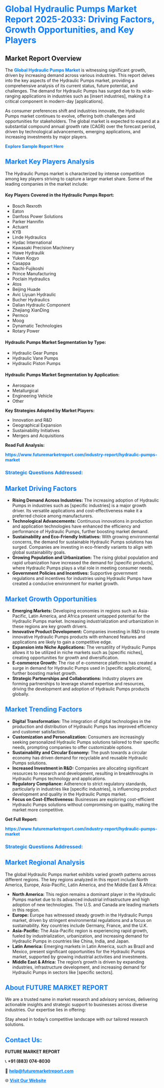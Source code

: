 <h1 style="color: #007BFF;">Global Hydraulic Pumps Market Report 2025-2033: Driving Factors, Growth Opportunities, and Key Players</h1>

<section id="overview">
<h2>Market Report Overview</h2>
<p>The <a href="https://www.futuremarketreport.com/industry-report/hydraulic-pumps-market" style="color: #007BFF; text-decoration: none;"><strong>Global Hydraulic Pumps Market</strong></a> is witnessing significant growth, driven by increasing demand across various industries. This report delves into the key aspects of the Hydraulic Pumps market, providing a comprehensive analysis of its current status, future potential, and challenges. The demand for Hydraulic Pumps has surged due to its wide-ranging applications in industries such as [insert industries], making it a critical component in modern-day [applications].</p>
<p>As consumer preferences shift and industries innovate, the Hydraulic Pumps market continues to evolve, offering both challenges and opportunities for stakeholders. The global market is expected to expand at a substantial compound annual growth rate (CAGR) over the forecast period, driven by technological advancements, emerging applications, and increasing investments by major players.</p>
</section>

<section id="overview">
<p><a href="https://www.futuremarketreport.com/request-sample/reportId=84330" style="color: #007BFF; text-decoration: none;"><strong>Explore Sample Report Here</strong></a></p>
</section>

<section id="key-players">
<h2 style="color: #007BFF;">Market Key Players Analysis</h2>
<p>The Hydraulic Pumps market is characterized by intense competition among key players striving to capture a larger market share. Some of the leading companies in the market include:</p>
<h4>Key Players Covered in the Hydraulic Pumps Report:</h4>
<ul><li>Bosch Rexroth</li><li>Eaton</li><li>Danfoss Power Solutions</li><li>Parker Hannifin</li><li>Actuant</li><li>KYB</li><li>Linde Hydraulics</li><li>Hydac International</li><li>Kawasaki Precision Machinery</li><li>Hawe Hydraulik</li><li>Yuken Kogyo</li><li>Casappa</li><li>Nachi-Fujikoshi</li><li>Prince Manufacturing</li><li>Poclain Hydraulics</li><li>Atos</li><li>Beijing Huade</li><li>Avic Liyuan Hydraulic</li><li>Bucher Hydraulics</li><li>Dalian Hydraulic Component</li><li>Zhejiang XianDing</li><li>Permco</li><li>Moog</li><li>Dynamatic Technologies</li><li>Rotary Power</li></ul>
<h4>Hydraulic Pumps Market Segmentation by Type:</h4>
<ul><li>Hydraulic Gear Pumps</li><li>Hydraulic Vane Pumps</li><li>Hydraulic Piston Pumps</li></ul>

<h4>Hydraulic Pumps Market Segmentation by Application:</h4>
<ul><li>Aerospace</li><li>Metallurgical</li><li>Engineering Vehicle</li><li>Other</li></ul>
<p><strong>Key Strategies Adopted by Market Players:</strong></p>
<ul>
<li>Innovation and R&D</li>
<li>Geographical Expansion</li>
<li>Sustainability Initiatives</li>
<li>Mergers and Acquisitions</li>
</ul>
</section>

<section>
<p><strong>Read Full Analysis: </strong></p><a href="https://www.futuremarketreport.com/industry-report/hydraulic-pumps-market" style="color: #007BFF; text-decoration: none;"><strong>https://www.futuremarketreport.com/industry-report/hydraulic-pumps-market</strong></a>
<h3 style="color: #007BFF;">Strategic Questions Addressed:</h3>
</section>

<section id="driving-factors">
<h2 style="color: #007BFF;">Market Driving Factors</h2>
<ul>
<li><strong>Rising Demand Across Industries:</strong> The increasing adoption of Hydraulic Pumps in industries such as [specific industries] is a major growth driver. Its versatile applications and cost-effectiveness make it a preferred choice among manufacturers.</li>
<li><strong>Technological Advancements:</strong> Continuous innovations in production and application technologies have enhanced the efficiency and performance of Hydraulic Pumps, further boosting market demand.</li>
<li><strong>Sustainability and Eco-Friendly Initiatives:</strong> With growing environmental concerns, the demand for sustainable Hydraulic Pumps solutions has surged. Companies are investing in eco-friendly variants to align with global sustainability goals.</li>
<li><strong>Growing Population and Urbanization:</strong> The rising global population and rapid urbanization have increased the demand for [specific products], where Hydraulic Pumps plays a vital role in meeting consumer needs.</li>
<li><strong>Government Policies and Incentives:</strong> Supportive government regulations and incentives for industries using Hydraulic Pumps have created a conducive environment for market growth.</li>
</ul>
</section>

<section id="growth-opportunities">
<h2 style="color: #007BFF;">Market Growth Opportunities</h2>
<ul>
<li><strong>Emerging Markets:</strong> Developing economies in regions such as Asia-Pacific, Latin America, and Africa present untapped potential for the Hydraulic Pumps market. Increasing industrialization and urbanization in these regions are key growth drivers.</li>
<li><strong>Innovative Product Development:</strong> Companies investing in R&D to create innovative Hydraulic Pumps products with enhanced features and applications are likely to gain a competitive edge.</li>
<li><strong>Expansion into Niche Applications:</strong> The versatility of Hydraulic Pumps allows it to be utilized in niche markets such as [specific niches], creating opportunities for growth and diversification.</li>
<li><strong>E-commerce Growth:</strong> The rise of e-commerce platforms has created a surge in demand for Hydraulic Pumps used in [specific applications], further boosting market growth.</li>
<li><strong>Strategic Partnerships and Collaborations:</strong> Industry players are forming partnerships to leverage shared expertise and resources, driving the development and adoption of Hydraulic Pumps products globally.</li>
</ul>
</section>

<section id="trending-factors">
<h2 style="color: #007BFF;">Market Trending Factors</h2>
<ul>
<li><strong>Digital Transformation:</strong> The integration of digital technologies in the production and distribution of Hydraulic Pumps has improved efficiency and customer satisfaction.</li>
<li><strong>Customization and Personalization:</strong> Consumers are increasingly seeking personalized Hydraulic Pumps solutions tailored to their specific needs, prompting companies to offer customizable options.</li>
<li><strong>Sustainability and Circular Economy:</strong> The push towards a circular economy has driven demand for recyclable and reusable Hydraulic Pumps solutions.</li>
<li><strong>Increased Investment in R&D:</strong> Companies are allocating significant resources to research and development, resulting in breakthroughs in Hydraulic Pumps technology and applications.</li>
<li><strong>Regulatory Compliance:</strong> Adherence to strict regulatory standards, particularly in industries like [specific industries], is influencing product development and quality in the Hydraulic Pumps market.</li>
<li><strong>Focus on Cost-Effectiveness:</strong> Businesses are exploring cost-efficient Hydraulic Pumps solutions without compromising on quality, making the market more competitive.</li>
</ul>
</section>

<section>
<p><strong>Get Full Report: </strong></p><a href="https://www.futuremarketreport.com/industry-report/hydraulic-pumps-market" style="color: #007BFF; text-decoration: none;"><strong>https://www.futuremarketreport.com/industry-report/hydraulic-pumps-market</strong></a>
<h3 style="color: #007BFF;">Strategic Questions Addressed:</h3>
</section>


<section id="regional-analysis">
<h2 style="color: #007BFF;">Market Regional Analysis</h2>
<p>The global Hydraulic Pumps market exhibits varied growth patterns across different regions. The key regions analyzed in this report include North America, Europe, Asia-Pacific, Latin America, and the Middle East & Africa:</p>
<ul>
<li><strong>North America:</strong> This region remains a dominant player in the Hydraulic Pumps market due to its advanced industrial infrastructure and high adoption of new technologies. The U.S. and Canada are leading markets in this region.</li>
<li><strong>Europe:</strong> Europe has witnessed steady growth in the Hydraulic Pumps market, driven by stringent environmental regulations and a focus on sustainability. Key countries include Germany, France, and the U.K.</li>
<li><strong>Asia-Pacific:</strong> The Asia-Pacific region is experiencing rapid growth, fueled by industrialization, urbanization, and increasing demand for Hydraulic Pumps in countries like China, India, and Japan.</li>
<li><strong>Latin America:</strong> Emerging markets in Latin America, such as Brazil and Mexico, present significant opportunities for the Hydraulic Pumps market, supported by growing industrial activities and investments.</li>
<li><strong>Middle East & Africa:</strong> The region’s growth is driven by expanding industries, infrastructure development, and increasing demand for Hydraulic Pumps in sectors like [specific sectors].</li>
</ul>
</section>

<footer>
<h2 style="color: #007BFF;">About FUTURE MARKET REPORT</h2>
<p>We are a trusted name in market research and advisory services, delivering actionable insights and strategic support to businesses across diverse industries. Our expertise lies in offering:</p>

<p>Stay ahead in today’s competitive landscape with our tailored research solutions.</p>

<h2 style="color: #007BFF;">Contact Us:</h2>
<p><strong>FUTURE MARKET REPORT</strong></p>
<p>📞 <strong>+91 (883) 074-8030</strong></p>
<p>📧 <strong><a href="mailto:help@futuremarketreport.com" style="color: #007BFF;">help@futuremarketreport.com</a></strong></p>
<p>🌐 <strong><a href="https://www.futuremarketreport.com/" style="color: #007BFF;">Visit Our Website</a></strong></p>
</footer>